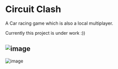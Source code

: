 # Circuit Clash
A Car racing game which is also a local multiplayer.

Currently this project is under work :))

![image](https://user-images.githubusercontent.com/90476376/216234402-c40f7e39-9273-462a-95d3-0df3bc1cc049.png)
-----------------
![image](https://user-images.githubusercontent.com/90476376/216234877-d4d811e7-f7d6-4449-9b04-6b4bfc5d64b8.png)


